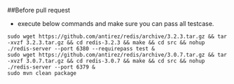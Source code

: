 ##Before pull request  

* execute below commands and make sure you can pass all testcase.  

```
sudo wget https://github.com/antirez/redis/archive/3.2.3.tar.gz && tar -xvzf 3.2.3.tar.gz && cd redis-3.2.3 && make && cd src && nohup ./redis-server --port 6380 --requirepass test &
sudo wget https://github.com/antirez/redis/archive/3.0.7.tar.gz && tar -xvzf 3.0.7.tar.gz && cd redis-3.0.7 && make && cd src && nohup ./redis-server --port 6379 &
sudo mvn clean package
```

